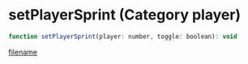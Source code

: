 # setPlayerSprint (Category player)

```js
function setPlayerSprint(player: number, toggle: boolean): void
```

[filename](setPlayerSprint_m.md ':include')